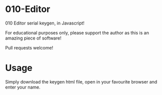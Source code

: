# 010-Editor
010 Editor serial keygen, in Javascript!

For educational purposes only, please support the author as this is an amazing piece of software!

Pull requests welcome! 

# Usage
Simply download the keygen html file, open in your favourite browser and enter your name.

